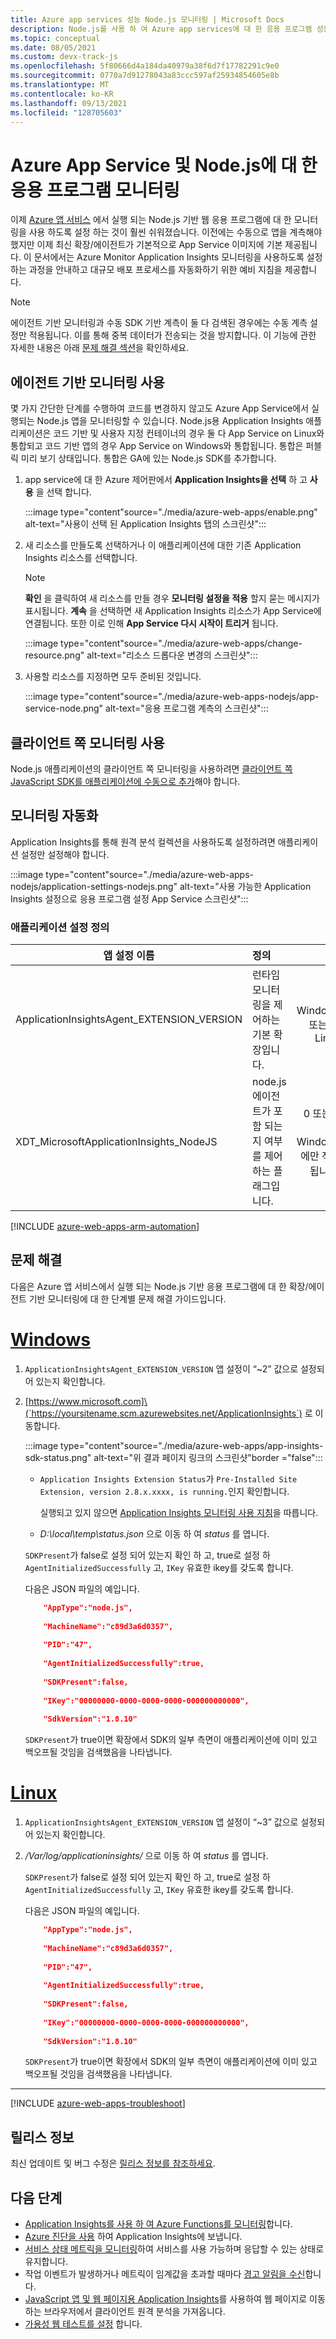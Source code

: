 ```yaml
---
title: Azure app services 성능 Node.js 모니터링 | Microsoft Docs
description: Node.js를 사용 하 여 Azure app services에 대 한 응용 프로그램 성능 모니터링. 차트 부하 및 응답 시간, 종속성 정보 및 성능에 대한 경고를 설정합니다.
ms.topic: conceptual
ms.date: 08/05/2021
ms.custom: devx-track-js
ms.openlocfilehash: 5f80666d4a184da40979a38f6d7f17782291c9e0
ms.sourcegitcommit: 0770a7d91278043a83ccc597af25934854605e8b
ms.translationtype: MT
ms.contentlocale: ko-KR
ms.lasthandoff: 09/13/2021
ms.locfileid: "128705603"
---
```

# <a name="application-monitoring-for-azure-app-service-and-nodejs"></a>Azure App Service 및 Node.js에 대 한 응용 프로그램 모니터링

이제 [Azure 앱 서비스](../../app-service/index.yml) 에서 실행 되는 Node.js 기반 웹 응용 프로그램에 대 한 모니터링을 사용 하도록 설정 하는 것이 훨씬 쉬워졌습니다. 이전에는 수동으로 앱을 계측해야 했지만 이제 최신 확장/에이전트가 기본적으로 App Service 이미지에 기본 제공됩니다. 이 문서에서는 Azure Monitor Application Insights 모니터링을 사용하도록 설정하는 과정을 안내하고 대규모 배포 프로세스를 자동화하기 위한 예비 지침을 제공합니다.

> [!NOTE]
> 에이전트 기반 모니터링과 수동 SDK 기반 계측이 둘 다 검색된 경우에는 수동 계측 설정만 적용됩니다. 이를 통해 중복 데이터가 전송되는 것을 방지합니다. 이 기능에 관한 자세한 내용은 아래 [문제 해결 섹션](#troubleshooting)을 확인하세요.

## <a name="enable-agent-based-monitoring"></a>에이전트 기반 모니터링 사용

몇 가지 간단한 단계를 수행하여 코드를 변경하지 않고도 Azure App Service에서 실행되는 Node.js 앱을 모니터링할 수 있습니다. Node.js용 Application Insights 애플리케이션은 코드 기반 및 사용자 지정 컨테이너의 경우 둘 다 App Service on Linux와 통합되고 코드 기반 앱의 경우 App Service on Windows와 통합됩니다. 통합은 퍼블릭 미리 보기 상태입니다. 통합은 GA에 있는 Node.js SDK를 추가합니다. 

1. app service에 대 한 Azure 제어판에서 **Application Insights을 선택** 하 고 **사용** 을 선택 합니다.

    :::image type="content"source="./media/azure-web-apps/enable.png" alt-text="사용이 선택 된 Application Insights 탭의 스크린샷"::: 

2. 새 리소스를 만들도록 선택하거나 이 애플리케이션에 대한 기존 Application Insights 리소스를 선택합니다.

     > [!NOTE]
     > **확인** 을 클릭하여 새 리소스를 만들 경우 **모니터링 설정을 적용** 할지 묻는 메시지가 표시됩니다. **계속** 을 선택하면 새 Application Insights 리소스가 App Service에 연결됩니다. 또한 이로 인해 **App Service 다시 시작이 트리거** 됩니다. 
    
    :::image type="content"source="./media/azure-web-apps/change-resource.png" alt-text="리소스 드롭다운 변경의 스크린샷"::: 
    
3. 사용할 리소스를 지정하면 모두 준비된 것입니다. 


    :::image type="content"source="./media/azure-web-apps-nodejs/app-service-node.png" alt-text="응용 프로그램 계측의 스크린샷"::: 


## <a name="enable-client-side-monitoring"></a>클라이언트 쪽 모니터링 사용

Node.js 애플리케이션의 클라이언트 쪽 모니터링을 사용하려면 [클라이언트 쪽 JavaScript SDK를 애플리케이션에 수동으로 추가](./javascript.md)해야 합니다.

## <a name="automate-monitoring"></a>모니터링 자동화

Application Insights를 통해 원격 분석 컬렉션을 사용하도록 설정하려면 애플리케이션 설정만 설정해야 합니다.

:::image type="content"source="./media/azure-web-apps-nodejs/application-settings-nodejs.png" alt-text="사용 가능한 Application Insights 설정으로 응용 프로그램 설정 App Service 스크린샷"::: 


### <a name="application-settings-definitions"></a>애플리케이션 설정 정의

|앱 설정 이름 |  정의 | 값 |
|-----------------|:------------|-------------:|
|ApplicationInsightsAgent_EXTENSION_VERSION | 런타임 모니터링을 제어하는 기본 확장입니다. | `~2` Windows 또는 `~3` Linux |
|XDT_MicrosoftApplicationInsights_NodeJS |  node.js 에이전트가 포함 되는지 여부를 제어 하는 플래그입니다. | 0 또는 1은 Windows에만 적용 됩니다. |


[!INCLUDE [azure-web-apps-arm-automation](../../../includes/azure-monitor-app-insights-azure-web-apps-arm-automation.md)]


## <a name="troubleshooting"></a>문제 해결

다음은 Azure 앱 서비스에서 실행 되는 Node.js 기반 응용 프로그램에 대 한 확장/에이전트 기반 모니터링에 대 한 단계별 문제 해결 가이드입니다.

# <a name="windows"></a>[Windows](#tab/windows)

1. `ApplicationInsightsAgent_EXTENSION_VERSION` 앱 설정이 “~2” 값으로 설정되어 있는지 확인합니다.
2. [https://www.microsoft.com]\(`https://yoursitename.scm.azurewebsites.net/ApplicationInsights`) 로 이동합니다.  

    :::image type="content"source="./media/azure-web-apps/app-insights-sdk-status.png" alt-text="위 결과 페이지 링크의 스크린샷"border ="false"::: 

    - `Application Insights Extension Status`가 `Pre-Installed Site Extension, version 2.8.x.xxxx, is running.`인지 확인합니다. 

         실행되고 있지 않으면 [Application Insights 모니터링 사용 지침](#enable-agent-based-monitoring)을 따릅니다.

    - *D:\local\temp\status.json* 으로 이동 하 여 *status* 를 엽니다.

    `SDKPresent`가 false로 설정 되어 있는지 확인 하 고, true로 설정 하 `AgentInitializedSuccessfully` 고, `IKey` 유효한 ikey를 갖도록 합니다.

    다음은 JSON 파일의 예입니다.

    ```json
        "AppType":"node.js",
                
        "MachineName":"c89d3a6d0357",
                
        "PID":"47",
                
        "AgentInitializedSuccessfully":true,
                
        "SDKPresent":false,
                
        "IKey":"00000000-0000-0000-0000-000000000000",
                
        "SdkVersion":"1.8.10"
    
    ```

    `SDKPresent`가 true이면 확장에서 SDK의 일부 측면이 애플리케이션에 이미 있고 백오프될 것임을 검색했음을 나타냅니다.


# <a name="linux"></a>[Linux](#tab/linux)

1. `ApplicationInsightsAgent_EXTENSION_VERSION` 앱 설정이 “~3” 값으로 설정되어 있는지 확인합니다.
2. */Var/log/applicationinsights/* 으로 이동 하 여 *status* 를 엽니다.

    `SDKPresent`가 false로 설정 되어 있는지 확인 하 고, true로 설정 하 `AgentInitializedSuccessfully` 고, `IKey` 유효한 ikey를 갖도록 합니다.

    다음은 JSON 파일의 예입니다.

    ```json
        "AppType":"node.js",
                
        "MachineName":"c89d3a6d0357",
                
        "PID":"47",
                
        "AgentInitializedSuccessfully":true,
                
        "SDKPresent":false,
                
        "IKey":"00000000-0000-0000-0000-000000000000",
                
        "SdkVersion":"1.8.10"
    
    ```

    `SDKPresent`가 true이면 확장에서 SDK의 일부 측면이 애플리케이션에 이미 있고 백오프될 것임을 검색했음을 나타냅니다.
---

[!INCLUDE [azure-web-apps-troubleshoot](../../../includes/azure-monitor-app-insights-azure-web-apps-troubleshoot.md)]

## <a name="release-notes"></a>릴리스 정보

최신 업데이트 및 버그 수정은 [릴리스 정보를 참조하세요](web-app-extension-release-notes.md).

## <a name="next-steps"></a>다음 단계
* [Application Insights를 사용 하 여 Azure Functions를 모니터링](monitor-functions.md)합니다.
* [Azure 진단을 사용](../agents/diagnostics-extension-to-application-insights.md) 하여 Application Insights에 보냅니다.
* [서비스 상태 메트릭을 모니터링](../data-platform.md)하여 서비스를 사용 가능하며 응답할 수 있는 상태로 유지합니다.
* 작업 이벤트가 발생하거나 메트릭이 임계값을 초과할 때마다 [경고 알림을 수신](../alerts/alerts-overview.md)합니다.
* [JavaScript 앱 및 웹 페이지용 Application Insights](javascript.md)를 사용하여 웹 페이지로 이동하는 브라우저에서 클라이언트 원격 분석을 가져옵니다.
* [가용성 웹 테스트를 설정](monitor-web-app-availability.md) 합니다.